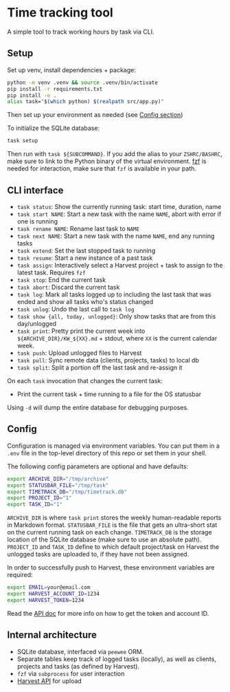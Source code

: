 # Time tracking tool

A simple tool to track working hours by task via CLI.

## Setup 

Set up venv, install dependencies + package:
```bash
python -m venv .venv && source .venv/bin/activate
pip install -r requirements.txt
pip install -e .
alias task="$(which python) $(realpath src/app.py)"
```

Then set up your environment as needed (see [Config section](#config))

To initialize the SQLite database:
```bash
task setup
```

Then run with `task ${SUBCOMMAND}`.
If you add the alias to your `ZSHRC/BASHRC`, make sure to link to the Python binary of the virtual environment.
[fzf](https://github.com/junegunn/fzf) is needed for interaction, make sure that `fzf` is available in your path.

## CLI interface

- `task status`: Show the currently running task: start time, duration, name
- `task start NAME`: Start a new task with the name `NAME`, abort with error if one is running
- `task rename NAME`: Rename last task to `NAME`
- `task next NAME`: Start a new task with the name `NAME`, end any running tasks
- `task extend`: Set the last stopped task to running
- `task resume`: Start a new instance of a past task
- `task assign`: Interactively select a Harvest project + task to assign to the latest task. Requires `fzf`
- `task stop`: End the current task
- `task abort`: Discard the current task
- `task log`: Mark all tasks logged up to including the last task that was ended and show all tasks who's status changed
- `task unlog`: Undo the last call to `task log`
- `task show {all, today, unlogged}`: Only show tasks that are from this day/unlogged
- `task print`: Pretty print the current week into `${ARCHIVE_DIR}/KW_${XX}.md` + stdout, where `XX` is the current calendar week.
- `task push`: Upload unlogged files to Harvest
- `task pull`: Sync remote data (clients, projects, tasks) to local db
- `task split`: Split a portion off the last task and re-assign it

On each `task` invocation that changes the current task: 
- Print the current task + time running to a file for the OS statusbar

Using `-d` will dump the entire database for debugging purposes.

## Config

Configuration is managed via environment variables.
You can put them in a `.env` file in the top-level directory of this repo or set them in your shell.

The following config parameters are optional and have defaults:
```bash
export ARCHIVE_DIR="/tmp/archive"
export STATUSBAR_FILE="/tmp/task"
export TIMETRACK_DB="/tmp/timetrack.db"
export PROJECT_ID="1"
export TASK_ID="1"
```
`ARCHIVE_DIR` is where `task print` stores the weekly human-readable reports in Markdown format.
`STATUSBAR_FILE` is the file that gets an ultra-short stat on the current running task on each change. 
`TIMETRACK_DB` is the storage location of the SQLite database (make sure to use an absolute path). 
`PROJECT_ID` and `TASK_ID` define to which default project/task on Harvest the unlogged tasks are uploaded to, if they have not been assigned.

In order to successfully push to Harvest, these environment variables are required:
```bash
export EMAIL=your@email.com
export HARVEST_ACCOUNT_ID=1234
export HARVEST_TOKEN=1234
```
Read the [API doc](https://help.getharvest.com/api-v2/) for more info on how to get the token and account ID.

## Internal architecture

- SQLite database, interfaced via `peewee` ORM.
- Separate tables keep track of logged tasks (locally), as well as clients, projects and tasks (as defined by Harvest).
- `fzf` via `subprocess` for user interaction
- [Harvest API](https://help.getharvest.com/api-v2/) for upload
